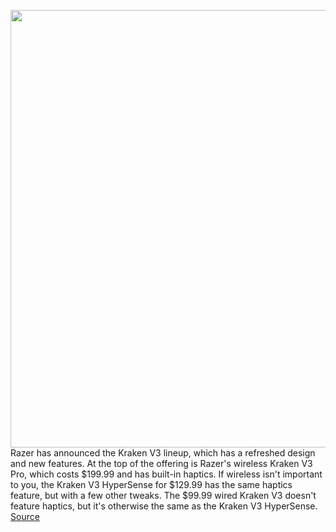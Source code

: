 <img src='https://cdn.vox-cdn.com/thumbor/PpWWdO1EdyD878fYY1Kj3Kmri-8=/0x0:6997x4664/1200x0/filters:focal(0x0:6997x4664):no_upscale()/cdn.vox-cdn.com/uploads/chorus_asset/file/22942683/krakenv3pro.jpg' width='700px' /><br/>
Razer has announced the Kraken V3 lineup, which has a refreshed design and new features. At the top of the offering is Razer's wireless Kraken V3 Pro, which costs $199.99 and has built-in haptics. If wireless isn't important to you, the Kraken V3 HyperSense for $129.99 has the same haptics feature, but with a few other tweaks. The $99.99 wired Kraken V3 doesn't feature haptics, but it's otherwise the same as the Kraken V3 HyperSense.
<a href='https://www.theverge.com/2021/10/21/22736367/razer-kraken-v3-gaming-headset-design-features-haptics-price'> Source <a/>